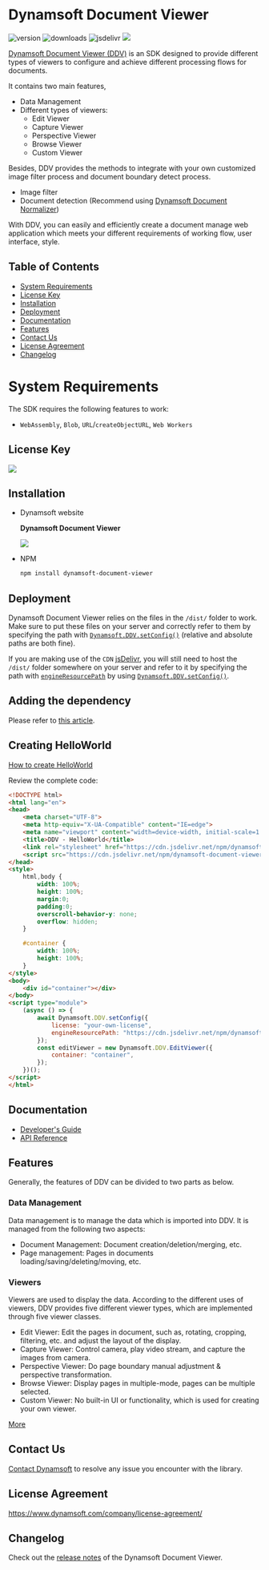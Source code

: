 # Dynamsoft Document Viewer
![version](https://img.shields.io/npm/v/dynamsoft-document-viewer.svg)
![downloads](https://img.shields.io/npm/dm/dynamsoft-document-viewersvg) 
![jsdelivr](https://img.shields.io/jsdelivr/npm/hm/dynamsoft-document-viewer.svg)
![](https://img.shields.io/snyk/vulnerabilities/npm/dynamsoft-document-viewer.svg)

[Dynamsoft Document Viewer (DDV)](https://www.dynamsoft.com/document-viewer/docs/introduction/index.html) is an SDK designed to provide different types of viewers to configure and achieve different processing flows for documents. 

It contains two main features,

- Data Management
- Different types of viewers:
    - Edit Viewer
    - Capture Viewer
    - Perspective Viewer
    - Browse Viewer
    - Custom Viewer

Besides, DDV provides the methods to integrate with your own customized image filter process and document boundary detect process.

- Image filter
- Document detection (Recommend using [Dynamsoft Document Normalizer](https://www.dynamsoft.com/document-normalizer/docs/web/programming/javascript/))

With DDV, you can easily and efficiently create a document manage web application which meets your different requirements of working flow, user interface, style.

## Table of Contents
- [System Requirements](#system-requirements)
- [License Key](#license-key)
- [Installation](#installation)
- [Deployment](#deployment)
- [Documentation](#documentation)
- [Features](#features)
- [Contact Us](#contact-us)
- [License Agreement](#license-agreement)
- [Changelog](#changelog)

# System Requirements

The SDK requires the following features to work:

- `WebAssembly`, `Blob`, `URL`/`createObjectURL`, `Web Workers`


## License Key

[![](https://img.shields.io/badge/Get-30--day%20FREE%20Trial%20License-blue)](https://www.dynamsoft.com/customer/license/trialLicense/?product=ddv&utm_source=npm)

## Installation

- Dynamsoft website
	
    **Dynamsoft Document Viewer**
    
    [![](https://img.shields.io/badge/Download-Offline%20SDK-orange)](https://www.dynamsoft.com/document-viewer/downloads)

- NPM

    ```bash
    npm install dynamsoft-document-viewer
    ```

## Deployment

Dynamsoft Document Viewer relies on the files in the `/dist/` folder to work. Make sure to put these files on your server and correctly refer to them by specifying the path with [`Dynamsoft.DDV.setConfig()`](https://www.dynamsoft.com/document-viewer/docs/api/namespace/ddv.html#static-setconfig) (relative and absolute paths are both fine).

If you are making use of the `CDN` [jsDelivr](https://cdn.jsdelivr.net/npm/ddv), you will still need to host the `/dist/` folder somewhere on your server and refer to it by specifying the path with [`engineResourcePath`](https://www.dynamsoft.com/document-viewer/docs/api/interface/configuration.html#engineresourcepath) by using [`Dynamsoft.DDV.setConfig()`](https://www.dynamsoft.com/document-viewer/docs/api/namespace/ddv.html#static-setconfig). 


## Adding the dependency

Please refer to [this article](https://www.dynamsoft.com/document-viewer/docs/gettingstarted/add_dependency.html).

## Creating HelloWorld

[How to create HelloWorld](https://www.dynamsoft.com/document-viewer/docs/gettingstarted/helloworld.html)

Review the complete code:

```html
<!DOCTYPE html>
<html lang="en">
<head>
    <meta charset="UTF-8">
    <meta http-equiv="X-UA-Compatible" content="IE=edge">
    <meta name="viewport" content="width=device-width, initial-scale=1.0, minimum-scale=1.0, maximum-scale=1.0, user-scalable=no">
    <title>DDV - HelloWorld</title>
    <link rel="stylesheet" href="https://cdn.jsdelivr.net/npm/dynamsoft-document-viewer@latest/dist/ddv.css">
    <script src="https://cdn.jsdelivr.net/npm/dynamsoft-document-viewer@latest/dist/ddv.js"></script>
</head>
<style>
    html,body {
        width: 100%;
        height: 100%;
        margin:0;
        padding:0;
        overscroll-behavior-y: none;
        overflow: hidden;
    }

    #container {
        width: 100%;
        height: 100%;
    }
</style>
<body>
    <div id="container"></div>
</body>
<script type="module">
    (async () => {
        await Dynamsoft.DDV.setConfig({
            license: "your-own-license",
            engineResourcePath: "https://cdn.jsdelivr.net/npm/dynamsoft-document-viewer@latest/dist/engine",
        });
        const editViewer = new Dynamsoft.DDV.EditViewer({
            container: "container",
        });
    })();
</script>
</html>
```

## Documentation

* [Developer's Guide](https://www.dynamsoft.com/document-viewer/docs/introduction/index.html)
* [API Reference](https://www.dynamsoft.com/document-viewer/docs/api/index.html)

## Features

Generally, the features of DDV can be divided to two parts as below.

### Data Management

Data management is to manage the data which is imported into DDV. It is managed from the following two aspects:

-	Document Management: Document creation/deletion/merging, etc.
-	Page management: Pages in documents loading/saving/deleting/moving, etc.

### Viewers

Viewers are used to display the data. According to the different uses of viewers, DDV provides five different viewer types, which are implemented through five viewer classes.

-	Edit Viewer: Edit the pages in document, such as, rotating, cropping, filtering, etc. and adjust the layout of the display.
-	Capture Viewer: Control camera, play video stream, and capture the images from camera.
-	Perspective Viewer: Do page boundary manual adjustment & perspective transformation.
-	Browse Viewer: Display pages in multiple-mode, pages can be multiple selected.
-	Custom Viewer: No built-in UI or functionality, which is used for creating your own viewer.


[More](https://www.dynamsoft.com/document-viewer/docs/features/index.html)

## Contact Us

[Contact Dynamsoft](https://www.dynamsoft.com/company/contact/) to resolve any issue you encounter with the library.

## License Agreement

https://www.dynamsoft.com/company/license-agreement/

## Changelog

Check out the [release notes](https://www.dynamsoft.com/document-viewer/docs/releasenotes/index.html) of the Dynamsoft Document Viewer.


